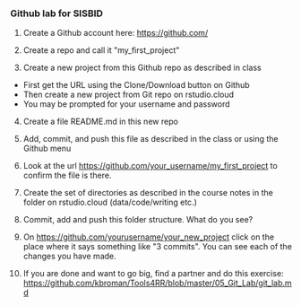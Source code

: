 ### Github lab for SISBID

1. Create a Github account here: https://github.com/

2. Create a repo and call it "my_first_project"

3. Create a new project from this Github repo as described in class
- First get the URL using the Clone/Download button on Github
- Then create a new project from Git repo on rstudio.cloud
- You may be prompted for your username and password

4. Create a file README.md in this new repo

5. Add, commit, and push this file as described in the class or using the Github menu

6. Look at the url https://github.com/your_username/my_first_project to confirm the file is there. 

7. Create the set of directories as described in the course notes in the folder on rstudio.cloud (data/code/writing etc.) 

8. Commit, add and push this folder structure. What do you see? 

9. On https://github.com/yourusername/your_new_project click on the place where it says something like "3 commits". You can see each of the changes you have made. 

15. If you are done and want to go big, find a partner and do this exercise: https://github.com/kbroman/Tools4RR/blob/master/05_Git_Lab/git_lab.md


